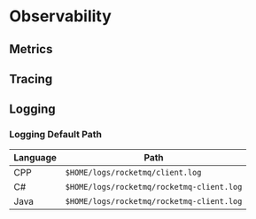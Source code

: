 # Observability

## Metrics

## Tracing

## Logging

### Logging Default Path

| Language | Path                                      |
| -------- | ----------------------------------------- |
| CPP      | `$HOME/logs/rocketmq/client.log`          |
| C#       | `$HOME/logs/rocketmq/rocketmq-client.log` |
| Java     | `$HOME/logs/rocketmq/rocketmq-client.log` |

